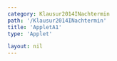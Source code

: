 ```yaml
---
category: Klausur2014INachtermin
path: '/Klausur2014INachtermin'
title: 'AppletA1'
type: 'Applet'

layout: nil
---
```

<link type="text/css" href="https://cdnjs.cloudflare.com/ajax/libs/jsxgraph/0.99.6/jsxgraph.css"><link rel="stylesheet" type="text/css" href="//cdnjs.cloudflare.com/ajax/libs/jsxgraph/0.99.7/jsxgraph.css" />
<div id="1e7fdlaszloc46d7-4a-4760-98ec-967a085ad2c4" class="jxgbox" style="width:500px; height:500px">
<script type="text/javascript">
    (function() {
	var board = JXG.JSXGraph.initBoard('1e7fdlaszloc46d7-4a-4760-98ec-967a085ad2c4', {
                boundingbox: [-3, 7, 7, -3],
                axis: false
                
            });
	var C = board.create('point', [0,0], {name:'C', fixed:true});
var B = board.create('point', [4,0], {name:'B', fixed:true, size:2, label:{fontsize:18}})
var A = board.create('point', [-2.12,-2.12], {name:'A', fixed:true, size:2, label:{fontsize:18, offset:[-20,0]}}})
var S = board.create('point', [4,7], {name:'S', fixed:true, size:2, label:{fontsize:18}}})

var SC = board.create('line', [S,C], {straightFirst:false, straightLast:false});
var SB = board.create('line', [S,B], {straightFirst:false, straightLast:false});
var SA = board.create('line', [S,A], {straightFirst:false, straightLast:false});
var BA = board.create('line', [B,A], {straightFirst:false, straightLast:false});
var CA = board.create('line', [C,A], {straightFirst:false, straightLast:false});
var BC = board.create('line', [B,C], {straightFirst:false, straightLast:false});

var P = board.create('glider', [BA], {color:'orange', name:'P', size:2, label:{fontsize:18}}})

var PC = board.create('line', [P,C], {straightFirst:false, straightLast:false, color:'orange'});

var PCB = board.create('angle', [P,C,B], {name:'&phi;', radius:1});


board.create('text', [-2.8,5.5, function(){return '&phi; = ' +  (Math.round(100*(90/135*PCB.Value()*180/Math.PI))/100) + '°';}],. {fontsize:18})

var phi = function(){return Math.round(100*(90/135*PCB.Value()*180/Math.PI))/100}

board.create('text', [-2.8,4.5,function(){return 'V(phi) = ' + Math.round(100*(Math.sin((Math.round(100*(90/135*PCB.Value()*180/Math.PI))/100)*(Math.PI/180))*15.53)/(Math.sin(56*(Math.PI/180)+(Math.round(100*(90/135*PCB.Value()*180/Math.PI))/100)*(Math.PI/180))))/100} + 'cm^3';], {fontsize:18})


board.create('text', [-2.8, 6.5, '2014 NT I A1'], {fontsize:18});

})()
  </script>
  </div>
